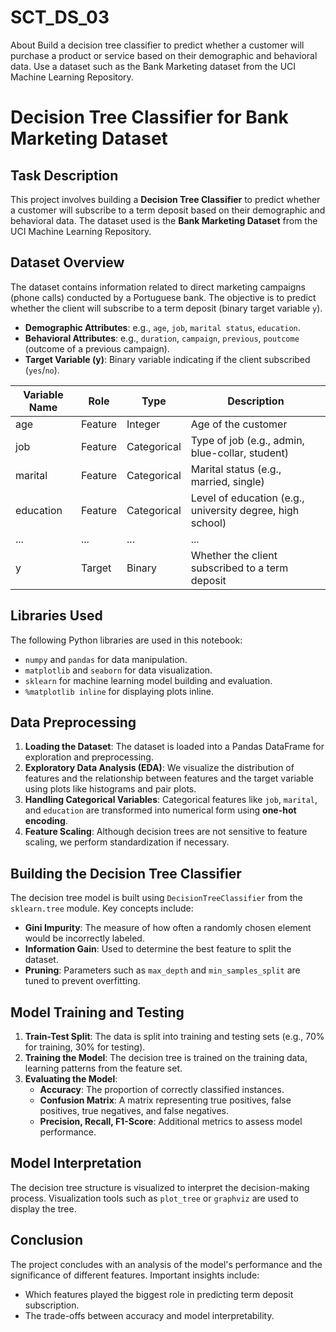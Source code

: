 # SCT_DS_03
About Build a decision tree classifier to predict whether a customer will purchase a product or service based on their demographic and behavioral data. Use a dataset such as the Bank Marketing dataset from the UCI Machine Learning Repository.
# Decision Tree Classifier for Bank Marketing Dataset

## Task Description
This project involves building a **Decision Tree Classifier** to predict whether a customer will subscribe to a term deposit based on their demographic and behavioral data. The dataset used is the **Bank Marketing Dataset** from the UCI Machine Learning Repository.

## Dataset Overview
The dataset contains information related to direct marketing campaigns (phone calls) conducted by a Portuguese bank. The objective is to predict whether the client will subscribe to a term deposit (binary target variable `y`).

- **Demographic Attributes**: e.g., `age`, `job`, `marital status`, `education`.
- **Behavioral Attributes**: e.g., `duration`, `campaign`, `previous`, `poutcome` (outcome of a previous campaign).
- **Target Variable (y)**: Binary variable indicating if the client subscribed (`yes`/`no`).

| Variable Name | Role    | Type        | Description |
|---------------|---------|-------------|-------------|
| age           | Feature | Integer     | Age of the customer |
| job           | Feature | Categorical | Type of job (e.g., admin, blue-collar, student) |
| marital       | Feature | Categorical | Marital status (e.g., married, single) |
| education     | Feature | Categorical | Level of education (e.g., university degree, high school) |
| ...           | ...     | ...         | ... |
| y             | Target  | Binary      | Whether the client subscribed to a term deposit |

## Libraries Used
The following Python libraries are used in this notebook:
- `numpy` and `pandas` for data manipulation.
- `matplotlib` and `seaborn` for data visualization.
- `sklearn` for machine learning model building and evaluation.
- `%matplotlib inline` for displaying plots inline.

## Data Preprocessing
1. **Loading the Dataset**: The dataset is loaded into a Pandas DataFrame for exploration and preprocessing.
2. **Exploratory Data Analysis (EDA)**: We visualize the distribution of features and the relationship between features and the target variable using plots like histograms and pair plots.
3. **Handling Categorical Variables**: Categorical features like `job`, `marital`, and `education` are transformed into numerical form using **one-hot encoding**.
4. **Feature Scaling**: Although decision trees are not sensitive to feature scaling, we perform standardization if necessary.

## Building the Decision Tree Classifier
The decision tree model is built using `DecisionTreeClassifier` from the `sklearn.tree` module. Key concepts include:
- **Gini Impurity**: The measure of how often a randomly chosen element would be incorrectly labeled.
- **Information Gain**: Used to determine the best feature to split the dataset.
- **Pruning**: Parameters such as `max_depth` and `min_samples_split` are tuned to prevent overfitting.

## Model Training and Testing
1. **Train-Test Split**: The data is split into training and testing sets (e.g., 70% for training, 30% for testing).
2. **Training the Model**: The decision tree is trained on the training data, learning patterns from the feature set.
3. **Evaluating the Model**:
   - **Accuracy**: The proportion of correctly classified instances.
   - **Confusion Matrix**: A matrix representing true positives, false positives, true negatives, and false negatives.
   - **Precision, Recall, F1-Score**: Additional metrics to assess model performance.

## Model Interpretation
The decision tree structure is visualized to interpret the decision-making process. Visualization tools such as `plot_tree` or `graphviz` are used to display the tree.

## Conclusion
The project concludes with an analysis of the model's performance and the significance of different features. Important insights include:
- Which features played the biggest role in predicting term deposit subscription.
- The trade-offs between accuracy and model interpretability.

